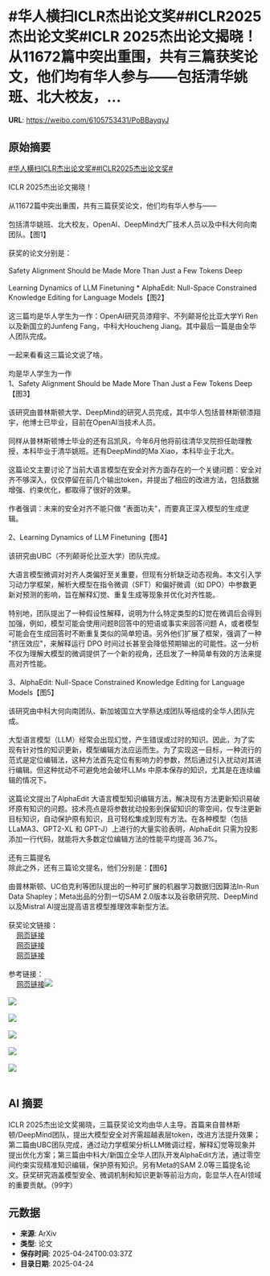 # #华人横扫ICLR杰出论文奖##ICLR2025杰出论文奖#ICLR 2025杰出论文揭晓！从11672篇中突出重围，共有三篇获奖论文，他们均有华人参与——包括清华姚班、北大校友，...

**URL**: https://weibo.com/6105753431/PoBBayqyJ

## 原始摘要

<a href="https://m.weibo.cn/search?containerid=231522type%3D1%26t%3D10%26q%3D%23%E5%8D%8E%E4%BA%BA%E6%A8%AA%E6%89%ABICLR%E6%9D%B0%E5%87%BA%E8%AE%BA%E6%96%87%E5%A5%96%23&amp;extparam=%23%E5%8D%8E%E4%BA%BA%E6%A8%AA%E6%89%ABICLR%E6%9D%B0%E5%87%BA%E8%AE%BA%E6%96%87%E5%A5%96%23" data-hide=""><span class="surl-text">#华人横扫ICLR杰出论文奖#</span></a><a href="https://m.weibo.cn/search?containerid=231522type%3D1%26t%3D10%26q%3D%23ICLR2025%E6%9D%B0%E5%87%BA%E8%AE%BA%E6%96%87%E5%A5%96%23&amp;extparam=%23ICLR2025%E6%9D%B0%E5%87%BA%E8%AE%BA%E6%96%87%E5%A5%96%23" data-hide=""><span class="surl-text">#ICLR2025杰出论文奖#</span></a><br><br>ICLR 2025杰出论文揭晓！<br><br>从11672篇中突出重围，共有三篇获奖论文，他们均有华人参与——<br><br>包括清华姚班、北大校友，OpenAI、DeepMind大厂技术人员以及中科大何向南团队。【图1】<br><br>获奖的论文分别是：<br><br>Safety Alignment Should be Made More Than Just a Few Tokens Deep<br><br>Learning Dynamics of LLM Finetuning * AlphaEdit: Null-Space Constrained Knowledge Editing for Language Models【图2】<br><br>这三篇均是华人学生为一作：OpenAI研究员漆翔宇、不列颠哥伦比亚大学Yi Ren以及新国立的Junfeng Fang，中科大Houcheng Jiang。其中最后一篇是由全华人团队完成。<br><br>一起来看看这三篇论文说了啥。<br><br>均是华人学生为一作  <br>1、Safety Alignment Should be Made More Than Just a Few Tokens Deep【图3】<br><br>该研究由普林斯顿大学、DeepMind的研究人员完成，其中华人包括普林斯顿漆翔宇，他博士已毕业，目前在OpenAI当技术人员。<br><br>同样从普林斯顿博士毕业的还有吕凯风，今年6月他将前往清华叉院担任助理教授，本科毕业于清华姚班。还有DeepMind的Ma Xiao，本科毕业于北大。<br><br>这篇论文主要讨论了当前大语言模型在安全对齐方面存在的一个关键问题：安全对齐不够深入，仅仅停留在前几个输出token，并提出了相应的改进方法，包括数据增强、约束优化，都取得了很好的效果。<br><br>作者强调：未来的安全对齐不能只做 "表面功夫"，而要真正深入模型的生成逻辑。<br><br>2、Learning Dynamics of LLM Finetuning【图4】<br><br>该研究由UBC（不列颠哥伦比亚大学）团队完成。<br><br>大语言模型微调对对齐人类偏好至关重要，但现有分析缺乏动态视角。本文引入学习动力学框架，解析大模型在指令微调（SFT）和偏好微调（如 DPO）中参数更新对预测的影响，旨在解释幻觉、重复生成等现象并优化对齐性能。<br><br>特别地，团队提出了一种假设性解释，说明为什么特定类型的幻觉在微调后会得到加强，例如，模型可能会使用问题B回答中的短语或事实来回答问题 A，或者模型可能会在生成回答时不断重复类似的简单短语。另外他们扩展了框架，强调了一种 "挤压效应"，来解释运行 DPO 时间过长甚至会降低预期输出的可能性。这一分析不仅为理解大模型的微调提供了一个新的视角，还启发了一种简单有效的方法来提高对齐性能。<br><br>3、AlphaEdit: Null-Space Constrained Knowledge Editing for Language Models【图5】<br><br>该研究由中科大何向南团队、新加坡国立大学蔡达成团队等组成的全华人团队完成。<br><br>大型语言模型（LLM）经常会出现幻觉，产生错误或过时的知识。因此，为了实现有针对性的知识更新，模型编辑方法应运而生。为了实现这一目标，一种流行的范式是定位编辑法，这种方法首先定位有影响力的参数，然后通过引入扰动对其进行编辑。但这种扰动不可避免地会破坏LLMs 中原本保存的知识，尤其是在连续编辑的情况下。<br><br>这篇论文提出了AlphaEdit 大语言模型知识编辑方法，解决现有方法更新知识易破坏原有知识的问题。技术亮点是将参数扰动投影到保留知识的零空间，仅专注更新目标知识，自动保护原有知识，且可轻松集成到现有方法。在各种模型（包括 LLaMA3、GPT2-XL 和 GPT-J）上进行的大量实验表明，AlphaEdit 只需为投影添加一行代码，就能将大多数定位编辑方法的性能平均提高 36.7%。<br><br>还有三篇提名  <br>除此之外，还有三篇论文提名，他们分别是：【图6】<br><br>由普林斯顿、UC伯克利等团队提出的一种可扩展的机器学习数据归因算法In-Run Data Shapley；Meta出品的分割一切SAM 2.0版本以及谷歌研究院、DeepMind以及Mistral AI提出提高语言模型推理效率新型方法。<br><br>获奖论文链接：  <br><a href="https://weibo.cn/sinaurl?u=https%3A%2F%2Farxiv.org%2Fabs%2F2406.05946" data-hide=""><span class="url-icon"><img style="width: 1rem;height: 1rem" src="https://h5.sinaimg.cn/upload/2015/09/25/3/timeline_card_small_web_default.png" referrerpolicy="no-referrer"></span><span class="surl-text">网页链接</span></a>  <br><a href="https://weibo.cn/sinaurl?u=https%3A%2F%2Farxiv.org%2Fabs%2F2407.10490" data-hide=""><span class="url-icon"><img style="width: 1rem;height: 1rem" src="https://h5.sinaimg.cn/upload/2015/09/25/3/timeline_card_small_web_default.png" referrerpolicy="no-referrer"></span><span class="surl-text">网页链接</span></a>  <br><a href="https://weibo.cn/sinaurl?u=https%3A%2F%2Farxiv.org%2Fabs%2F2410.02355" data-hide=""><span class="url-icon"><img style="width: 1rem;height: 1rem" src="https://h5.sinaimg.cn/upload/2015/09/25/3/timeline_card_small_web_default.png" referrerpolicy="no-referrer"></span><span class="surl-text">网页链接</span></a><br><br>参考链接：  <br><a href="https://weibo.cn/sinaurl?u=https%3A%2F%2Fblog.iclr.cc%2F2025%2F04%2F22%2Fannouncing-the-outstanding-paper-awards-at-iclr-2025%2F" data-hide=""><span class="url-icon"><img style="width: 1rem;height: 1rem" src="https://h5.sinaimg.cn/upload/2015/09/25/3/timeline_card_small_web_default.png" referrerpolicy="no-referrer"></span><span class="surl-text">网页链接</span></a><img style="" src="https://tvax1.sinaimg.cn/large/006Fd7o3gy1i0quzio26kj30zk0awwif.jpg" referrerpolicy="no-referrer"><br><br><img style="" src="https://tvax2.sinaimg.cn/large/006Fd7o3gy1i0quzjn1opj30t20k07at.jpg" referrerpolicy="no-referrer"><br><br><img style="" src="https://tvax2.sinaimg.cn/large/006Fd7o3gy1i0quzjw3ojj30wy0k043a.jpg" referrerpolicy="no-referrer"><br><br><img style="" src="https://tvax4.sinaimg.cn/large/006Fd7o3gy1i0quzi3u3nj30zk098taq.jpg" referrerpolicy="no-referrer"><br><br><img style="" src="https://tvax1.sinaimg.cn/large/006Fd7o3gy1i0quziugtyj30zk0bp42b.jpg" referrerpolicy="no-referrer"><br><br><img style="" src="https://tvax4.sinaimg.cn/large/006Fd7o3gy1i0quzk9l8lj30pc0k00z1.jpg" referrerpolicy="no-referrer"><br><br>

## AI 摘要

ICLR 2025杰出论文奖揭晓，三篇获奖论文均由华人主导。首篇来自普林斯顿/DeepMind团队，提出大模型安全对齐需超越表层token，改进方法提升效果；第二篇由UBC团队完成，通过动力学框架分析LLM微调过程，解释幻觉等现象并提出优化方案；第三篇由中科大/新国立全华人团队开发AlphaEdit方法，通过零空间约束实现精准知识编辑，保护原有知识。另有Meta的SAM 2.0等三篇提名论文。获奖研究涵盖模型安全、微调机制和知识更新等前沿方向，彰显华人在AI领域的重要贡献。（99字）

## 元数据

- **来源**: ArXiv
- **类型**: 论文
- **保存时间**: 2025-04-24T00:03:37Z
- **目录日期**: 2025-04-24
